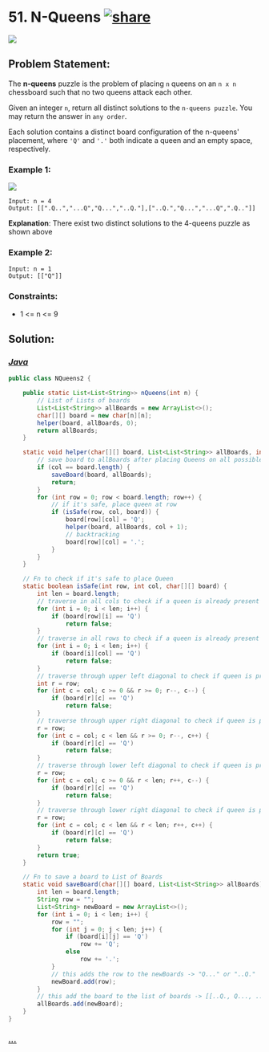# 51. N-Queens [![share]](https://leetcode.com/problems/n-queens/)

![][hard]

## Problem Statement:

The **n-queens** puzzle is the problem of placing `n` queens on an `n x n` chessboard such that no two queens attack each other.

Given an integer `n`, return all distinct solutions to the `n-queens puzzle`. You may return the answer in `any order`.

Each solution contains a distinct board configuration of the n-queens' placement, where `'Q'` and `'.'` both indicate a queen and an empty space, respectively.

### Example 1:

![](https://assets.leetcode.com/uploads/2020/11/13/queens.jpg)

```
Input: n = 4
Output: [[".Q..","...Q","Q...","..Q."],["..Q.","Q...","...Q",".Q.."]]
```

**Explanation**: There exist two distinct solutions to the 4-queens puzzle as shown above

### Example 2:
```
Input: n = 1
Output: [["Q"]]
```
### Constraints:

- 1 <= n <= 9

## Solution:

### [_Java_](#)

```java
public class NQueens2 {

    public static List<List<String>> nQueens(int n) {
        // List of Lists of boards
        List<List<String>> allBoards = new ArrayList<>();
        char[][] board = new char[n][n];
        helper(board, allBoards, 0);
        return allBoards;
    }

    static void helper(char[][] board, List<List<String>> allBoards, int col) {
        // save board to allBoards after placing Queens on all possible cols
        if (col == board.length) {
            saveBoard(board, allBoards);
            return;
        }
        for (int row = 0; row < board.length; row++) {
            // if it's safe, place queen at row
            if (isSafe(row, col, board)) {
                board[row][col] = 'Q';
                helper(board, allBoards, col + 1);
                // backtracking
                board[row][col] = '.';
            }
        }
    }

    // Fn to check if it's safe to place Queen
    static boolean isSafe(int row, int col, char[][] board) {
        int len = board.length;
        // traverse in all cols to check if a queen is already present or not
        for (int i = 0; i < len; i++) {
            if (board[row][i] == 'Q')
                return false;
        }
        // traverse in all rows to check if a queen is already present or not
        for (int i = 0; i < len; i++) {
            if (board[i][col] == 'Q')
                return false;
        }
        // traverse through upper left diagonal to check if queen is present
        int r = row;
        for (int c = col; c >= 0 && r >= 0; r--, c--) {
            if (board[r][c] == 'Q')
                return false;
        }
        // traverse through upper right diagonal to check if queen is present
        r = row;
        for (int c = col; c < len && r >= 0; r--, c++) {
            if (board[r][c] == 'Q')
                return false;
        }
        // traverse through lower left diagonal to check if queen is present
        r = row;
        for (int c = col; c >= 0 && r < len; r++, c--) {
            if (board[r][c] == 'Q')
                return false;
        }
        // traverse through lower right diagonal to check if queen is present
        r = row;
        for (int c = col; c < len && r < len; r++, c++) {
            if (board[r][c] == 'Q')
                return false;
        }
        return true;
    }

    // Fn to save a board to List of Boards
    static void saveBoard(char[][] board, List<List<String>> allBoards) {
        int len = board.length;
        String row = "";
        List<String> newBoard = new ArrayList<>();
        for (int i = 0; i < len; i++) {
            row = "";
            for (int j = 0; j < len; j++) {
                if (board[i][j] == 'Q')
                    row += 'Q';
                else
                    row += '.';
            }
            // this adds the row to the newBoards -> "Q..." or "..Q."
            newBoard.add(row);
        }
        // this add the board to the list of boards -> [[..Q., Q..., ...Q, .Q..],...]
        allBoards.add(newBoard);
    }
}
```

### [_..._](#)

```

```

<!----------------------------------{ link }--------------------------------->

[share]: https://img.icons8.com/external-anggara-blue-anggara-putra/20/000000/external-share-user-interface-basic-anggara-blue-anggara-putra-2.png
[hard]: https://img.shields.io/badge/Difficulty-Hard-red.svg
